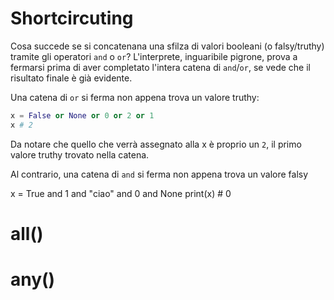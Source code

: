 # Shortcircuting

Cosa succede se si concatenana una sfilza di valori booleani (o falsy/truthy) tramite gli operatori `and` o `or`? L'interprete, inguaribile pigrone, prova a fermarsi prima di aver completato l'intera catena di `and`/`or`, se vede che il risultato finale è già evidente.


Una catena di `or` si ferma non appena trova un valore truthy:

```python
x = False or None or 0 or 2 or 1
x # 2
```

Da notare che quello che verrà assegnato alla x è proprio un `2`, il primo valore truthy trovato nella catena.


Al contrario, una catena di `and` si ferma non appena trova un valore falsy

x = True and 1 and "ciao" and 0 and None 
print(x) # 0


# all()
# any()

